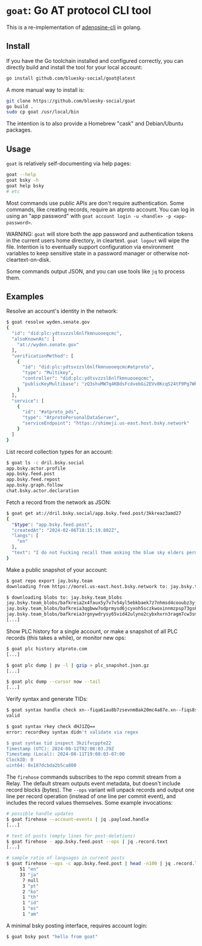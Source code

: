 `goat`: Go AT protocol CLI tool
===============================

This is a re-implementation of [adenosine-cli](https://gitlab.com/bnewbold/adenosine/-/tree/main/adenosine-cli?ref_type=heads) in golang.


## Install

If you have the Go toolchain installed and configured correctly, you can directly build and install the tool for your local account:

```bash
go install github.com/bluesky-social/goat@latest
```

A more manual way to install is:

```bash
git clone https://github.com/bluesky-social/goat
go build .
sudo cp goat /usr/local/bin
```

The intention is to also provide a Homebrew "cask" and Debian/Ubuntu packages.


## Usage

`goat` is relatively self-documenting via help pages:

```bash
goat --help
goat bsky -h
goat help bsky
# etc
```

Most commands use public APIs are don't require authentication. Some commands, like creating records, require an atproto account. You can log in using an "app password" with `goat account login -u <handle> -p <app-password>`.

WARNING: `goat` will store both the app password and authentication tokens in the current users home directory, in cleartext. `goat logout` will wipe the file. Intention is to eventually support configuration via environment variables to keep sensitive state in a password manager or otherwise not-cleartext-on-disk.

Some commands output JSON, and you can use tools like `jq` to process them.

## Examples

Resolve an account's identity in the network:

```bash
$ goat resolve wyden.senate.gov
{
  "id": "did:plc:ydtsvzzsl6nlfkmnuooeqcmc",
  "alsoKnownAs": [
    "at://wyden.senate.gov"
  ],
  "verificationMethod": [
    {
      "id": "did:plc:ydtsvzzsl6nlfkmnuooeqcmc#atproto",
      "type": "Multikey",
      "controller": "did:plc:ydtsvzzsl6nlfkmnuooeqcmc",
      "publicKeyMultibase": "zQ3shuMW7q4KBdsFcdvebGi2EVv8KcqS24tF9Pg7Wh5NLB2NM"
    }
  ],
  "service": [
    {
      "id": "#atproto_pds",
      "type": "AtprotoPersonalDataServer",
      "serviceEndpoint": "https://shimeji.us-east.host.bsky.network"
    }
  ]
}
```

List record collection types for an account:

```bash
$ goat ls -c dril.bsky.social
app.bsky.actor.profile
app.bsky.feed.post
app.bsky.feed.repost
app.bsky.graph.follow
chat.bsky.actor.declaration
```

Fetch a record from the network as JSON:

```bash
$ goat get at://dril.bsky.social/app.bsky.feed.post/3kkreaz3amd27
{
  "$type": "app.bsky.feed.post",
  "createdAt": "2024-02-06T18:15:19.802Z",
  "langs": [
    "en"
  ],
  "text": "I do not Fucking recall them asking the blue sky elders permission to open registration to commoners ."
}
```

Make a public snapshot of your account:

```bash
$ goat repo export jay.bsky.team
downloading from https://morel.us-east.host.bsky.network to: jay.bsky.team.20240811183155.car

$ downloading blobs to: jay.bsky.team_blobs
jay.bsky.team_blobs/bafkreia2x4faux5y7v7v54yl5ebkbaek7z7nhmsd4cooubz3yj4zox34cq	downloaded
jay.bsky.team_blobs/bafkreia3qgbww7odprmysd6jcyxoh5sczkwoxinnmzpsp73gs623fqfm3a	downloaded
jay.bsky.team_blobs/bafkreia3rgnywdrysy65vid42ulyno2cybxhxrn3ragm7cw3smmsxzvbs4	downloaded
[...]
```

Show PLC history for a single account, or make a snapshot of all PLC records (this takes a while), or monitor new ops:

```bash
$ goat plc history atproto.com
[...]

$ goat plc dump | pv -l | gzip > plc_snapshot.json.gz
[...]

$ goat plc dump --cursor now --tail
[...]
```

Verify syntax and generate TIDs:

```bash
$ goat syntax handle check xn--fiqa61au8b7zsevnm8ak20mc4a87e.xn--fiqs8s
valid

$ goat syntax rkey check dHJ1ZQ==
error: recordkey syntax didn't validate via regex

$ goat syntax tid inspect 3kzifvcppte22
Timestamp (UTC): 2024-08-12T02:08:03.29Z
Timestamp (Local): 2024-08-11T19:08:03-07:00
ClockID: 0
uint64: 0x187dcbda2b5ca800
```

The `firehose` commands subscribes to the repo commit stream from a Relay. The default stream outputs event metadata, but doesn't include record blocks (bytes). The `--ops` variant will unpack records and output one line per record operation (instead of one line per commit event), and includes the record values themselves. Some example invocations:

```bash
# possible handle updates
$ goat firehose --account-events | jq .payload.handle
[...]

# text of posts (empty lines for post-deletions)
$ goat firehose - app.bsky.feed.post --ops | jq .record.text
[...]

# sample ratio of languages in current posts
$ goat firehose --ops -c app.bsky.feed.post | head -n100 | jq .record.langs[0] -c | sort | uniq -c | sort -nr
     51 "en"
     33 "ja"
      7 null
      3 "pt"
      2 "ko"
      1 "th"
      1 "id"
      1 "es"
      1 "am"
```

A minimal bsky posting interface, requires account login:

```bash
$ goat bsky post "hello from goat"
```
